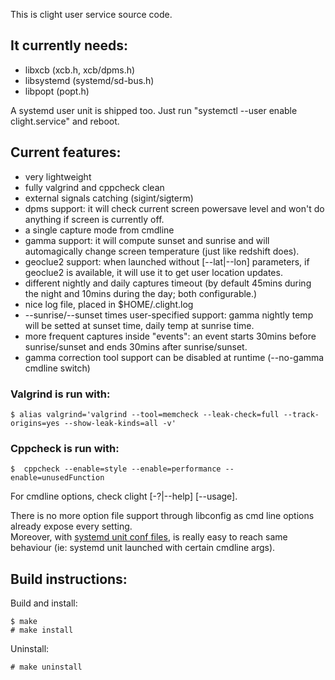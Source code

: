 This is clight user service source code.

## It currently needs:
* libxcb (xcb.h, xcb/dpms.h)
* libsystemd (systemd/sd-bus.h)
* libpopt (popt.h)

A systemd user unit is shipped too. Just run "systemctl --user enable clight.service" and reboot.

## Current features:
* very lightweight
* fully valgrind and cppcheck clean
* external signals catching (sigint/sigterm)
* dpms support: it will check current screen powersave level and won't do anything if screen is currently off.
* a single capture mode from cmdline
* gamma support: it will compute sunset and sunrise and will automagically change screen temperature (just like redshift does).
* geoclue2 support: when launched without [--lat|--lon] parameters, if geoclue2 is available, it will use it to get user location updates.
* different nightly and daily captures timeout (by default 45mins during the night and 10mins during the day; both configurable.)
* nice log file, placed in $HOME/.clight.log
* --sunrise/--sunset times user-specified support: gamma nightly temp will be setted at sunset time, daily temp at sunrise time.
* more frequent captures inside "events": an event starts 30mins before sunrise/sunset and ends 30mins after sunrise/sunset.
* gamma correction tool support can be disabled at runtime (--no-gamma cmdline switch)

### Valgrind is run with:
    
    $ alias valgrind='valgrind --tool=memcheck --leak-check=full --track-origins=yes --show-leak-kinds=all -v'
    
### Cppcheck is run with:

    $  cppcheck --enable=style --enable=performance --enable=unusedFunction 

For cmdline options, check clight [-?|--help] [--usage].

There is no more option file support through libconfig as cmd line options already expose every setting.  
Moreover, with [systemd unit conf files](https://wiki.archlinux.org/index.php/systemd#Drop-in_files), is really easy to reach same behaviour (ie: systemd unit launched with certain cmdline args).

## Build instructions:
Build and install:

    $ make
    # make install

Uninstall:

    # make uninstall
